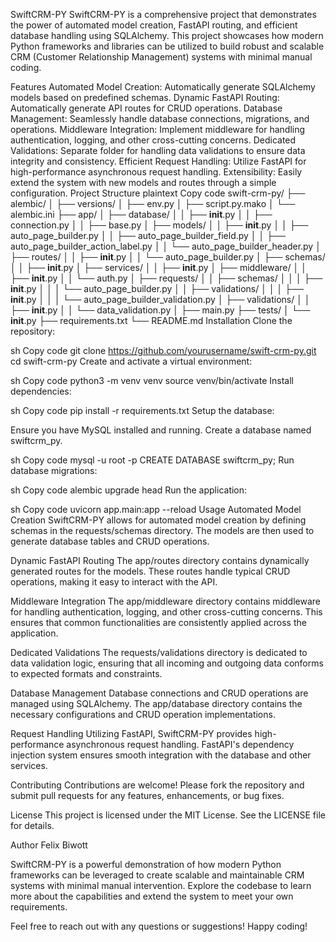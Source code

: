 SwiftCRM-PY
SwiftCRM-PY is a comprehensive project that demonstrates the power of automated model creation, FastAPI routing, and efficient database handling using SQLAlchemy. This project showcases how modern Python frameworks and libraries can be utilized to build robust and scalable CRM (Customer Relationship Management) systems with minimal manual coding.

Features
Automated Model Creation: Automatically generate SQLAlchemy models based on predefined schemas.
Dynamic FastAPI Routing: Automatically generate API routes for CRUD operations.
Database Management: Seamlessly handle database connections, migrations, and operations.
Middleware Integration: Implement middleware for handling authentication, logging, and other cross-cutting concerns.
Dedicated Validations: Separate folder for handling data validations to ensure data integrity and consistency.
Efficient Request Handling: Utilize FastAPI for high-performance asynchronous request handling.
Extensibility: Easily extend the system with new models and routes through a simple configuration.
Project Structure
plaintext
Copy code
swift-crm-py/
├── alembic/
│   ├── versions/
│   ├── env.py
│   ├── script.py.mako
│   └── alembic.ini
├── app/
│   ├── database/
│   │   ├── __init__.py
│   │   ├── connection.py
│   │   ├── base.py
│   ├── models/
│   │   ├── __init__.py
│   │   ├── auto_page_builder.py
│   │   ├── auto_page_builder_field.py
│   │   ├── auto_page_builder_action_label.py
│   │   └── auto_page_builder_header.py
│   ├── routes/
│   │   ├── __init__.py
│   │   └── auto_page_builder.py
│   ├── schemas/
│   │   ├── __init__.py
│   ├── services/
│   │   ├── __init__.py
│   ├── middleware/
│   │   ├── __init__.py
│   │   └── auth.py
│   ├── requests/
│   │   ├── schemas/
│   │   │   ├── __init__.py
│   │   │   └── auto_page_builder.py
│   │   ├── validations/
│   │   │   ├── __init__.py
│   │   │   └── auto_page_builder_validation.py
│   ├── validations/
│   │   ├── __init__.py
│   │   └── data_validation.py
│   ├── main.py
├── tests/
│   └── __init__.py
├── requirements.txt
└── README.md
Installation
Clone the repository:

sh
Copy code
git clone https://github.com/yourusername/swift-crm-py.git
cd swift-crm-py
Create and activate a virtual environment:

sh
Copy code
python3 -m venv venv
source venv/bin/activate
Install dependencies:

sh
Copy code
pip install -r requirements.txt
Setup the database:

Ensure you have MySQL installed and running. Create a database named swiftcrm_py.

sh
Copy code
mysql -u root -p
CREATE DATABASE swiftcrm_py;
Run database migrations:

sh
Copy code
alembic upgrade head
Run the application:

sh
Copy code
uvicorn app.main:app --reload
Usage
Automated Model Creation
SwiftCRM-PY allows for automated model creation by defining schemas in the requests/schemas directory. The models are then used to generate database tables and CRUD operations.

Dynamic FastAPI Routing
The app/routes directory contains dynamically generated routes for the models. These routes handle typical CRUD operations, making it easy to interact with the API.

Middleware Integration
The app/middleware directory contains middleware for handling authentication, logging, and other cross-cutting concerns. This ensures that common functionalities are consistently applied across the application.

Dedicated Validations
The requests/validations directory is dedicated to data validation logic, ensuring that all incoming and outgoing data conforms to expected formats and constraints.

Database Management
Database connections and CRUD operations are managed using SQLAlchemy. The app/database directory contains the necessary configurations and CRUD operation implementations.

Request Handling
Utilizing FastAPI, SwiftCRM-PY provides high-performance asynchronous request handling. FastAPI's dependency injection system ensures smooth integration with the database and other services.

Contributing
Contributions are welcome! Please fork the repository and submit pull requests for any features, enhancements, or bug fixes.

License
This project is licensed under the MIT License. See the LICENSE file for details.

Author
Felix Biwott

SwiftCRM-PY is a powerful demonstration of how modern Python frameworks can be leveraged to create scalable and maintainable CRM systems with minimal manual intervention. Explore the codebase to learn more about the capabilities and extend the system to meet your own requirements.

Feel free to reach out with any questions or suggestions! Happy coding!
